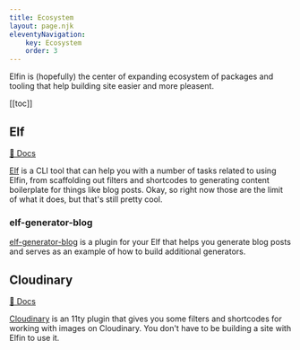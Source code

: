 ```yaml
---
title: Ecosystem
layout: page.njk
eleventyNavigation:
    key: Ecosystem
    order: 3
---
```


Elfin is (hopefully) the center of expanding ecosystem of packages and tooling that help building site easier and more pleasent.

[[toc]]

## Elf

[📘 Docs](/docs/elf/)

[Elf](https://github.com/11in/elf) is a CLI tool that can help you with a number of tasks related to using Elfin, from scaffolding out filters and shortcodes to generating content boilerplate for things like blog posts.
Okay, so right now those are the limit of what it does, but that's still pretty cool.

### elf-generator-blog

[elf-generator-blog](https://github.com/11in/elf-generator-blog) is a plugin for your Elf that helps you generate blog posts and serves as an example of how to build additional generators.

## Cloudinary

[📘 Docs](/docs/cloudinary/)

[Cloudinary](https://github.com/11in/cloudinary) is an 11ty plugin that gives you some filters and shortcodes for working with images on Cloudinary.
You don't have to be building a site with Elfin to use it.
